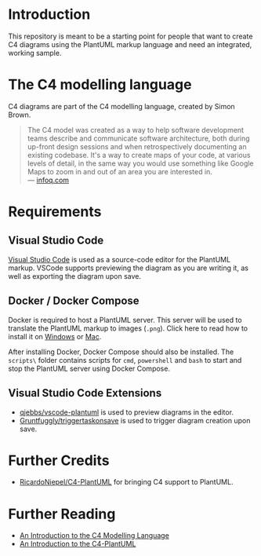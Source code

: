 # Introduction

This repository is meant to be a starting point for people that want to create C4 diagrams using the PlantUML markup language and need an integrated, working sample.

# The C4 modelling language

C4 diagrams are part of the C4 modelling language, created by Simon Brown.

> The C4 model was created as a way to help software development teams describe and communicate software architecture, both during up-front design sessions and when retrospectively documenting an existing codebase. It's a way to create maps of your code, at various levels of detail, in the same way you would use something like Google Maps to zoom in and out of an area you are interested in.  
— [infoq.com](https://www.infoq.com/articles/C4-architecture-model/)

# Requirements

## Visual Studio Code

[Visual Studio Code](https://code.visualstudio.com/) is used as a source-code editor for the PlantUML markup. VSCode supports previewing the diagram as you are writing it, as well as exporting the diagram upon save.

## Docker / Docker Compose

Docker is required to host a PlantUML server. This server will be used to translate the PlantUML markup to images (`.png`). Click here to read how to install it on [Windows](https://docs.docker.com/docker-for-windows/install/) or [Mac](https://docs.docker.com/docker-for-mac/install/). 

After installing Docker, Docker Compose should also be installed. The `scripts\` folder contains scripts for `cmd`, `powershell` and `bash` to start and stop the PlantUML server using Docker Compose.

## Visual Studio Code Extensions

- [qjebbs/vscode-plantuml](https://github.com/qjebbs/vscode-plantuml) is used to preview diagrams in the editor.
- [Gruntfuggly/triggertaskonsave](https://github.com/Gruntfuggly/triggertaskonsave) is used to trigger diagram creation upon save.

# Further Credits

- [RicardoNiepel/C4-PlantUML](https://github.com/RicardoNiepel/C4-PlantUML/) for bringing C4 support to PlantUML.

# Further Reading

- [An Introduction to the C4 Modelling Language](https://lnfabels.wordpress.com/2020/01/02/the-c4-modelling-language/)
- [An Introduction to the C4-PlantUML](https://github.com/RicardoNiepel/C4-PlantUML)